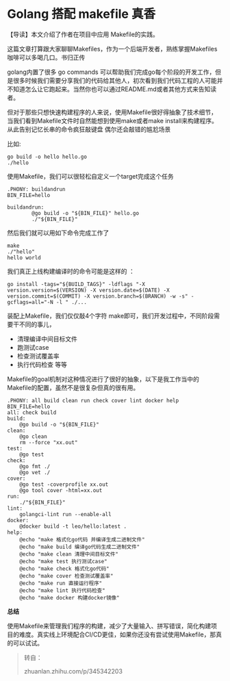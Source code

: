 # Golang 搭配 makefile 真香 #

【导读】本文介绍了作者在项目中应用 Makefile的实践。

这篇文章打算跟大家聊聊Makefiles，作为一个后端开发者，熟练掌握Makefiles咖啡可以多喝几口。书归正传

golang内置了很多 go commands 可以帮助我们完成go每个阶段的开发工作，但是很多时候我们需要分享我们的代码给其他人，初次看到我们代码工程的人可能并不知道怎么让它跑起来。当然你也可以通过README.md或者其他方式来告知读者。

但对于那些只想快速构建程序的人来说，使用Makefile很好得抽象了技术细节，当我们看到Makefile文件时自然能想到使用make或者make install来构建程序。从此告别记忆长串的命令疯狂敲键盘 偶尔还会敲错的尴尬场景

比如:

```
go build -o hello hello.go
./hello
```

使用Makefile，我们可以很轻松自定义一个target完成这个任务

```
.PHONY: buildandrun
BIN_FILE=hello

buildandrun:
        @go build -o "${BIN_FILE}" hello.go
        ./"${BIN_FILE}"
```

然后我们就可以用如下命令完成工作了

```
make
./"hello"
hello world
```

我们真正上线构建编译时的命令可能是这样的 ：

```
go install -tags="${BUILD_TAGS}" -ldflags "-X version.version=$(VERSION) -X version.date=$(DATE) -X version.commit=$(COMMIT) -X version.branch=$(BRANCH) -w -s" -gcflags=all="-N -l " ./...
```

装配上Makefile，我们仅仅敲4个字符 make即可，我们开发过程中，不同阶段需要干不同的事儿，

- 清理编译中间目标文件
- 跑测试case
- 检查测试覆盖率
- 执行代码检查 等等

Makefile的goal机制对这种情况进行了很好的抽象，以下是我工作当中的Makefile的配置，虽然不是很复杂但真的很有用。

```
.PHONY: all build clean run check cover lint docker help
BIN_FILE=hello
all: check build
build:
    @go build -o "${BIN_FILE}"
clean:
    @go clean
    rm --force "xx.out"
test:
    @go test
check:
    @go fmt ./
    @go vet ./
cover:
    @go test -coverprofile xx.out
    @go tool cover -html=xx.out
run:
    ./"${BIN_FILE}"
lint:
    golangci-lint run --enable-all
docker:
    @docker build -t leo/hello:latest .
help:
    @echo "make 格式化go代码 并编译生成二进制文件"
    @echo "make build 编译go代码生成二进制文件"
    @echo "make clean 清理中间目标文件"
    @echo "make test 执行测试case"
    @echo "make check 格式化go代码"
    @echo "make cover 检查测试覆盖率"
    @echo "make run 直接运行程序"
    @echo "make lint 执行代码检查"
    @echo "make docker 构建docker镜像"
```

**总结**

使用Makefile来管理我们程序的构建，减少了大量输入、拼写错误，简化构建项目的难度。真实线上环境配合CI/CD更佳，如果你还没有尝试使用Makefile，那真的可以试试。



> 转自：
> 
> zhuanlan.zhihu.com/p/345342203